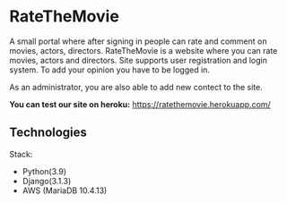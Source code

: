 # RateTheMovie
A small portal where after signing in people can rate and comment on movies, actors, directors. 
RateTheMovie is a website where you can rate movies,  actors and directors. Site supports user registration and login system. To add your opinion you have to be logged in.

As an administrator, you are also able to add new contect to the site.


**You can test our site on heroku:** https://ratethemovie.herokuapp.com/

## Technologies
Stack: 
  - Python(3.9)
  - Django(3.1.3)
  - AWS (MariaDB 10.4.13)
  
